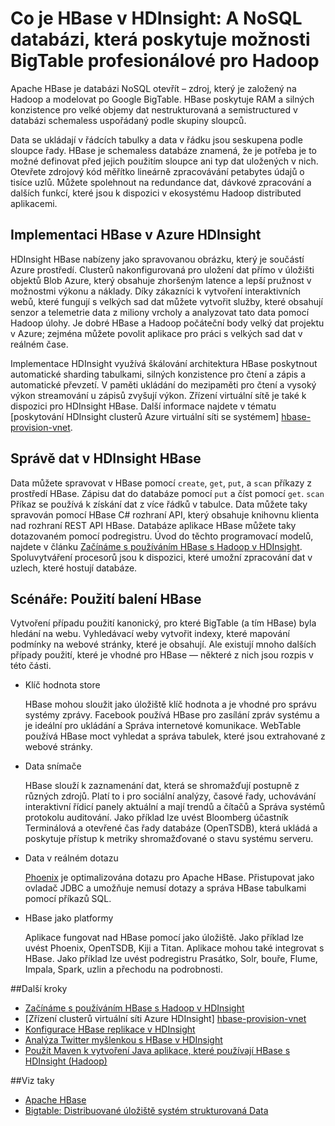 <properties
    pageTitle="Co je HBase v HDInsight? | Microsoft Azure"
    description="Úvod k Apache HBase v HDInsight databázi NoSQL vycházejí Hadoop. Další informace o případy použití a porovnejte HBase jiných Hadoop clusterů."
    keywords="bigtable, nosql, co je hbase"
    services="hdinsight"
    documentationCenter=""
    tags="azure-portal"
    authors="mumian" 
    manager="jhubbard"
    editor="cgronlun"/>

<tags
    ms.service="hdinsight"
    ms.workload="big-data"
    ms.tgt_pltfrm="na"
    ms.devlang="na"
    ms.topic="get-started-article"
    ms.date="09/14/2016"
    ms.author="jgao"/>



# <a name="what-is-hbase-in-hdinsight-a-nosql-database-that-provides-bigtable-like-capabilities-for-hadoop"></a>Co je HBase v HDInsight: A NoSQL databázi, která poskytuje možnosti BigTable profesionálové pro Hadoop

Apache HBase je databázi NoSQL otevřít – zdroj, který je založený na Hadoop a modelovat po Google BigTable. HBase poskytuje RAM a silných konzistence pro velké objemy dat nestrukturovaná a semistructured v databázi schemaless uspořádaný podle skupiny sloupců.

Data se ukládají v řádcích tabulky a data v řádku jsou seskupena podle sloupce řady. HBase je schemaless databáze znamená, že je potřeba je to možné definovat před jejich použitím sloupce ani typ dat uložených v nich. Otevřete zdrojový kód měřítko lineárně zpracovávání petabytes údajů o tisíce uzlů. Můžete spolehnout na redundance dat, dávkové zpracování a dalších funkcí, které jsou k dispozici v ekosystému Hadoop distributed aplikacemi.

## <a name="how-is-hbase-implemented-in-azure-hdinsight"></a>Implementaci HBase v Azure HDInsight

HDInsight HBase nabízeny jako spravovanou obrázku, který je součástí Azure prostředí. Clusterů nakonfigurovaná pro uložení dat přímo v úložišti objektů Blob Azure, který obsahuje zhoršeným latence a lepší pružnost v možnostmi výkonu a náklady. Díky zákazníci k vytvoření interaktivních webů, které fungují s velkých sad dat můžete vytvořit služby, které obsahují senzor a telemetrie data z miliony vrcholy a analyzovat tato data pomocí Hadoop úlohy. Je dobré HBase a Hadoop počáteční body velký dat projektu v Azure; zejména můžete povolit aplikace pro práci s velkých sad dat v reálném čase.

Implementace HDInsight využívá škálování architektura HBase poskytnout automatické sharding tabulkami, silných konzistence pro čtení a zápis a automatické převzetí. V paměti ukládání do mezipaměti pro čtení a vysoký výkon streamování u zápisů zvyšují výkon. Zřízení virtuální sítě je také k dispozici pro HDInsight HBase. Další informace najdete v tématu [poskytování HDInsight clusterů Azure virtuální síti se systémem] [hbase-provision-vnet].

## <a name="how-is-data-managed-in-hdinsight-hbase"></a>Správě dat v HDInsight HBase

Data můžete spravovat v HBase pomocí `create`, `get`, `put`, a `scan` příkazy z prostředí HBase. Zápisu dat do databáze pomocí `put` a číst pomocí `get`. `scan` Příkaz se používá k získání dat z více řádků v tabulce. Data můžete taky spravován pomocí HBase C# rozhraní API, který obsahuje knihovnu klienta nad rozhraní REST API HBase. Databáze aplikace HBase můžete taky dotazovaném pomocí podregistru. Úvod do těchto programovací modelů, najdete v článku [Začínáme s používáním HBase s Hadoop v HDInsight][hbase-get-started]. Spoluvytváření procesorů jsou k dispozici, které umožní zpracování dat v uzlech, které hostují databáze.


## <a name="scenarios-use-cases-for-hbase"></a>Scénáře: Použití balení HBase
Vytvoření případu použití kanonický, pro které BigTable (a tím HBase) byla hledání na webu. Vyhledávací weby vytvořit indexy, které mapování podmínky na webové stránky, které je obsahují. Ale existují mnoho dalších případy použití, které je vhodné pro HBase — některé z nich jsou rozpis v této části.

- Klíč hodnota store

    HBase mohou sloužit jako úložiště klíč hodnota a je vhodné pro správu systémy zprávy. Facebook používá HBase pro zasílání zpráv systému a je ideální pro ukládání a Správa internetové komunikace. WebTable používá HBase moct vyhledat a správa tabulek, které jsou extrahované z webové stránky.

- Data snímače

    HBase slouží k zaznamenání dat, která se shromažďují postupně z různých zdrojů. Platí to i pro sociální analýzy, časové řady, uchovávání interaktivní řídicí panely aktuální a mají trendů a čítačů a Správa systémů protokolu auditování. Jako příklad lze uvést Bloomberg účastník Terminálová a otevřené čas řady databáze (OpenTSDB), která ukládá a poskytuje přístup k metriky shromažďované o stavu systému serveru.

- Data v reálném dotazu

    [Phoenix](http://phoenix.apache.org/) je optimalizována dotazu pro Apache HBase. Přistupovat jako ovladač JDBC a umožňuje nemusí dotazy a správa HBase tabulkami pomocí příkazů SQL.

- HBase jako platformy

    Aplikace fungovat nad HBase pomocí jako úložiště. Jako příklad lze uvést Phoenix, OpenTSDB, Kiji a Titan. Aplikace mohou také integrovat s HBase. Jako příklad lze uvést podregistru Prasátko, Solr, bouře, Flume, Impala, Spark, uzlin a přechodu na podrobnosti.


##<a name="next-steps"></a>Další kroky

- [Začínáme s používáním HBase s Hadoop v HDInsight][hbase-get-started]
- [Zřízení clusterů virtuální síti Azure HDInsight] [hbase-provision-vnet]
- [Konfigurace HBase replikace v HDInsight](hdinsight-hbase-geo-replication.md)
- [Analýza Twitter myšlenkou s HBase v HDInsight][hbase-twitter-sentiment]
- [Použít Maven k vytvoření Java aplikace, které používají HBase s HDInsight (Hadoop)][hbase-build-java-maven]

##<a name="see-also"></a>Viz taky

- [Apache HBase](https://hbase.apache.org/)
- [Bigtable: Distribuované úložiště systém strukturovaná Data](http://research.google.com/archive/bigtable.html)




[hbase-provision-vnet]: hdinsight-hbase-provision-vnet.md

[hbase-twitter-sentiment]: hdinsight-hbase-analyze-twitter-sentiment.md

[hbase-build-java-maven]: hdinsight-hbase-build-java-maven.md

[hdinsight-use-hive]: hdinsight-use-hive.md

[hdinsight-storage]: ../hdinsight-hadoop-use-blob-storage.md

[hbase-get-started]: http://azure.microsoft.com/documentation/articles/hdinsight-hbase-get-started/

[azure-purchase-options]: http://azure.microsoft.com/pricing/purchase-options/
[azure-member-offers]: http://azure.microsoft.com/pricing/member-offers/
[azure-free-trial]: http://azure.microsoft.com/pricing/free-trial/
[azure-management-portal]: https://portal.azure.com/
[azure-create-storageaccount]: ../storage-create-storage-account.md

[apache-hadoop]: http://hadoop.apache.org/
